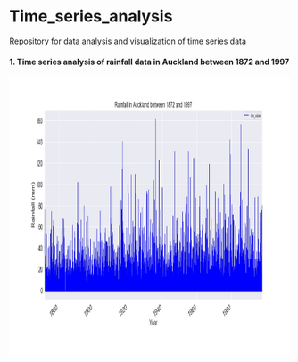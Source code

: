 # Time_series_analysis
Repository for data analysis and visualization of time series data

#### 1. Time series analysis of rainfall data in Auckland between 1872 and 1997

<p>
<img src="Images/rainfall.jpg" width="900" height="500">
</p>

